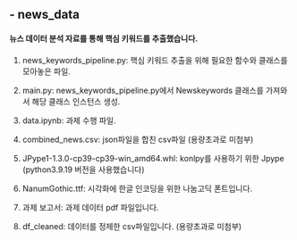## - news_data

#### 뉴스 데이터 분석 자료를 통해 핵심 키워드를 추출했습니다. 

1. news_keywords_pipeline.py: 핵심 키워드 추출을 위해 필요한 함수와 클래스를 모아놓은 파일.

2. main.py: news_keywords_pipeline.py에서 Newskeywords 클래스를 가져와서 해당 클래스 인스턴스 생성.

3. data.ipynb: 과제 수행 파일.

4. combined_news.csv: json파일을 합친 csv파일 (용량초과로 미첨부)

5. JPype1-1.3.0-cp39-cp39-win_amd64.whl: konlpy를 사용하기 위한 Jpype (python3.9.19 버전을 사용했습니다)

6. NanumGothic.ttf: 시각화에 한글 인코딩을 위한 나눔고딕 폰트입니다.

7. 과제 보고서: 과제 데이터 pdf 파일입니다. 

8. df_cleaned: 데이터를 정제한 csv파일입니다. (용량초과로 미첨부)
